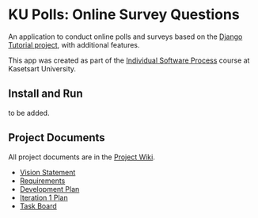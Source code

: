 # KU Polls: Online Survey Questions 

An application to conduct online polls and surveys based
on the [Django Tutorial project](https://www.djangoproject.com/), with
additional features.

This app was created as part of the [Individual Software Process](
https://cpske.github.io/ISP) course at Kasetsart University.

## Install and Run

to be added.

## Project Documents

All project documents are in the [Project Wiki](https://github.com/KunKid-cmd/ku-polls/wiki).

- [Vision Statement](https://github.com/KunKid-cmd/ku-polls/wiki/Vision-Statement)
- [Requirements](https://github.com/KunKid-cmd/ku-polls/wiki/Requirements)
- [Development Plan](https://github.com/KunKid-cmd/ku-polls/wiki/Development-Plan)
- [Iteration 1 Plan](https://github.com/KunKid-cmd/ku-polls/wiki/Iteration-1-Plan)
- [Task Board](https://github.com/users/KunKid-cmd/projects/1)
